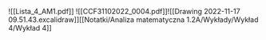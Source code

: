 ![[Lista_4_AM1.pdf]]
![[CCF31102022_0004.pdf]]![[Drawing 2022-11-17 09.51.43.excalidraw]][[Notatki/Analiza matematyczna 1.2A/Wykłady/Wykład 4/Wykład 4]]